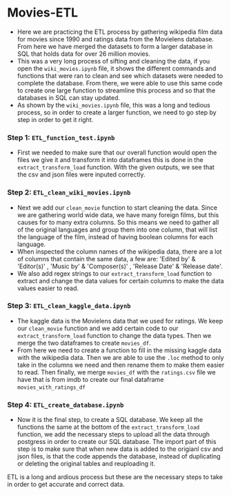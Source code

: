 # Movies-ETL

- Here we are practicing the ETL process by gathering wikipedia film data for movies since 1990 and ratings data from the Movielens database. From here we have merged the datasets to form a larger database in SQL that holds data for over 26 million movies. 
- This was a very long process of sifting and cleaning the data, if you open the `wiki_movies.ipynb` file, it shows the different commands and functions that were ran to clean and see which datasets were needed to complete the database. From there, we were able to use this same code to create one large function to streamline this process and so that the databases in SQL can stay updated.
- As shown by the `wiki_movies.ipynb` file, this was a long and tedious process, so in order to create a larger function, we need to go step by step in order to get it right.

### Step 1: `ETL_function_test.ipynb`
- First we needed to make sure that our overall function would open the files we give it and transform it into dataframes this is done in the `extract_transform_load` function. With the given outputs, we see that the csv and json files were inputed correctly.

### Step 2: `ETL_clean_wiki_movies.ipynb`
- Next we add our `clean_movie` function to start cleaning the data. Since we are gathering world wide data, we have many foreign films, but this causes for to many extra columns. So this means we need to gather all of the original languages and group them into one column, that will list the language of the film, instead of having boolean columns for each language. 
- When inspected the column names of the wikipedia data, there are a lot of columns that contain the same data, a few are: 'Edited by' & 'Editor(s)' , 'Music by' & 'Composer(s)' , 'Release Date' & 'Release date'. 
- We also add regex strings to our `extract_transform_load` function to extract and change the data values for certain columns to make the data values easier to read. 

### Step 3: `ETL_clean_kaggle_data.ipynb`
- The kaggle data is the Movielens data that we used for ratings. We keep our `clean_movie` function and we add certain code to our `extract_transform_load` function to change the data types. Then we merge the two dataframes to create `movies_df`. 
- From here we need to create a function to fill in the missing kaggle data with the wikipedia data. Then we are able to use the `.loc` method to only take in the columns we need and then rename them to make them easier to read. Then finally, we merge `movies_df` with the `ratings.csv` file we have that is from imdb to create our final dataframe `movies_with_ratings_df`

### Step 4: `ETL_create_database.ipynb`
- Now it is the final step, to create a SQL database. We keep all the functions the same at the bottom of the `extract_transform_load` function, we add the necessary steps to upload all the data through postgress in order to create our SQL database. The import part of this step is to make sure that when new data is added to the origianl csv and json files, is that the code appends the database, instead of duplicating or deleting the original tables and reuploading it.

ETL is a long and ardious process but these are the necessary steps to take in order to get accurate and correct data.
